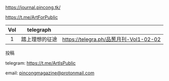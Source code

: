 https://journal.pincong.tk/

https://t.me/ArtForPublic

|Vol|telegraph||
|:-:|:-:|:-:|
|1|踏上理想的征途|https://telegra.ph/品葱月刊-Vol1-02-02|

投稿

telegram:
https://t.me/ArtIsPublic

email:
pincongmagazine@protonmail.com
